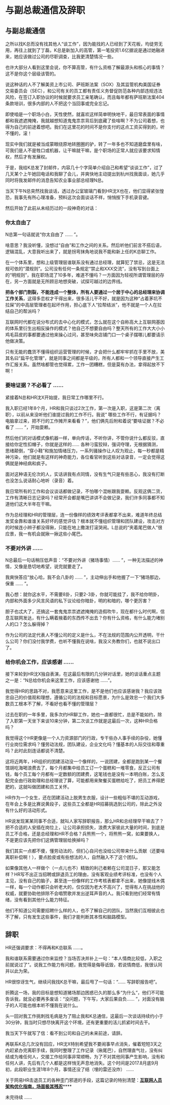 # 与副总裁通信及辞职

## 与副总裁通信

之所以找K总而没有找其他人“谈工作”，因为能找的人已经到了天花板，均徒劳无用，再往上就到了丁磊，K总是新加入的高管，第一笔投资1.6亿据说是通过她融进来，她应该做过公司的尽职调查，比我更清楚情况一些。

也许大部分人看到这里会说，你不算高管，有什么资格了解最源头和核心的事情？这不是你这个层级该管的。

说这种话的人不了解美资上市公司、萨班斯法案（SOX）及其监管机构美国证券交易委员会（SEC），和公司有关的员工都有责任义务督促防范各种内部违规违法风险，在签订入职协议的时候就要求员工亲笔确认，而且每年都有萨班斯法案404条款培训，很多内部的人不把这个当回事或完全忘记。

即使咱是一个职场小白，天性使然，就喜欢这样简单明快地干，最日常表面的事情都和我遮遮掩掩，我就越想知道鬼鬼祟祟背后到底藏了些啥啊？不为公司着想，也得为自己的前途着想吧。我们在这里花的时间不是你支付的这点工资买得到的，听不懂的，滚！

现实中我们就是被当成蒙眼绕原地转圈圈的驴，转了一年多也不知道磨盘里有啥，可我们是人不是牲口或机器，让干嘛就干嘛，是个职场的正常人就应该要求知情权，然后才有发展权。

于是，我给K总发了封邮件，内容几十个字简单介绍自己和希望“谈谈工作”，过了几天某个上午她回电话和我聊了会儿，并爽快地主动提出到杭州找我面谈，她几乎同时将我发邮件的消息告知农业事业部总经理N总。

当天下午N总突然找我谈话，透过办公室玻璃门看到HR沈X也在，他们显得紧张惶恐，我事先有所心理准备，预料这次会面谈话不祥，悄悄按下手机录音键。

然后开始了此前从未经历过的一段神奇的对话：

### 你太自由了

N总第一句话就说“你太自由了 …… ”。

啥意思？我没听懂，没想过“自由”和工作之间的关系。然后听他们前言不搭后语，逻辑混乱，大意我听出来了，就是拐弯抹角地说我不能和新上任的K总聊工作。

在一个体系里，想和上级管理层谁联系没有通过总经理，就算犯了禁忌，这是无法规可依的“潜规则”。公司没有任何一条规定“禁止和XXX交流”，没有写到台面上的“明规则”，我在职场混了10多年，难道不懂吗？一方面因为轻视所谓管理层的存在，另一方面就是无所顾忌地想突破，试探可越过的边界线。

**把各个部门割裂，不能连成一个整体，所有人要通过一个居于中心的总经理来协调工作关系**，这得多恋权才干得出来，很多活儿干不好，就是因为这种“占着茅坑不拉屎”的中高层管理者在起坏作用，担心底下人“拉帮结派”，他不就是一个人在拉结自己的帮派吗？

互联网时代都在说分布式的去中心化的模式，怎么就在这个自称高大上互联网基因的体系里衍生出相反操作的模式？他自己不想要自由吗？整天所有的工作大大小小鸡毛蒜皮的事都要通过他来操心过问，甚至味央店铺门口一个桌子摆哪儿都要请示他做决策。

只有无能的蠢货不懂得组织运营管理的时候，才会把什么都牢牢抓在手里不放，美其名曰“扁平化管理”，就是同事之间都是平级的，所有人都和一个领导直接产生工作汇报关系。虽然啥都管也觉得累，工作一团糟糕，但是莫有办法，拿得起放不下啊！

### 要啥证据？不必看了 ……

紧接着N总和HR沈X开始提，我日常工作哪里不行。

我入职已经1年8个月，HR和我只谈过2次工作，第一次是入职，这是第二次（离职），以前从来没听他们谁提过我的工作不行。我说“ 哪些工作不行，有证据吗？电脑拿过来，把不行的工作摊开来看看？”，他们俩先后附和着说“要啥证据？不必看了 …… ”，开始耍赖。

然后他们的对话模式像机器一样，单向传话，不听你讲，不管你说什么都反驳，直接给你定性扣帽子，你就是这样的…… 各种刁蛮狡辩，强词夺理，无根据猜测，思绪颠倒，“穿小鞋”和施加情绪压力，一系列骚操作让人叹为观止，每一秒都是精神污染，他们就是有这样的神奇能力，各位看官听到这些对话录音，一定会觉得这俩就是神经病和疯子。

面对这种语无伦次的人，实话讲我有点同情，没有生气只是有些恶心，我没有打断也没怎么说话耐心地听（录音）着。

我日常所有的工作和会议谈话都做记录，不怕哪个混帐跟我耍赖。反观这俩二货，工作有清晰日志记录吗？经常开会都是嘴巴讲讲不会做记录，我们许多同事都不知道他们这大半年在干嘛。

作为总经理和HR的管理层，连一份像样的绩效考评表都拿不出来，难道年终总结发奖金靠和谁谁关系好坏的感觉评估？根本就不懂组织管理和团队建设，攻击对方的时候连小辫子都没得揪，只能在地上撒泼打滚哭闹。L总说的“夹着尾巴做人”很应景，我一有机会就揪一揪这些小尾巴。

### 不要对外讲 ……

N总最后一句话稍压低声音：“不要对外讲（猪场事情）…… ”，一种无法描述的神情，又像是恳切地希望，说完就要走了。

我爽快答应“放心哈，我不会八卦的 …… ”，主动伸出手和他握了一下“猪场那边，保重 …… ”。

我心想：就你这水平，不需要8卦，只要2-3卦，你就可能挂了，我不给你明卦，内部和外面多少风言风语的私下议论给你暗卦，明的和暗的，哪个更厉害？

胆子也忒大了，还搞这一套鬼鬼祟祟遮遮掩掩的造假吹牛，现在都什么时代啊，信息互联网发达，有什么瞒着掖着的东西传不出去？你有什么资格，有什么能力堵别人的口？怎么躲得掉？

作为公司的法定代表人不懂公司的定义是什么，不在法规的范围内公开透明，干什么公司？你们没付我学费，也听不懂我在说啥，我没义务教你们，也就不说出口了。

### 给你机会工作，应该感谢 ……

接下来轮到HR沈X独自表演，在这最后有限的几分钟对话里，她的谈话重点主题之一是：“N总给你机会来这里工作，应该感谢他 ……”。

我觉得HR的思路不对，我愿意来这里工作，是不是他们也应该感谢我？我应该效忠自己的价值观和理想，遵循公司的法规和目标愿景，为什么是效忠一个我们大多数员工根本不了解，不看好也看不懂的管理层？

过去在职的一年多里，我多次约HR聊工作，她也一直都很忙，总是不能如约，除了入职第一天坐下来谈10来分钟，第二次谈工作就是这最后一次，这种HR合格吗？

我觉得这个HR更像是一个人力资源部门的行政，专干些办人事手续的杂役，她懂行业岗位需求吗？懂劳动法规，团队建设，企业文化吗？懂基本的人际交往和尊重吗？此时此刻连话都说不清楚。

这将近两年，HR组织的团建活动没一个像样的，一说团建，全都是跑到某一个餐馆胡吃海喝浪费去了，每个月都集中给员工订一个蛋糕和一堆零食，反正公司有钱，每个员工每个月都有一定数额的团建费，这笔钱也是没有一本明白账，怎么支配完全由行政助理和总经理说了算，可能都用来聚餐买蛋糕给吃了，把员工养得肥肥的，这就叫做团建和员工关怀。

HR作为一个女生，还在团建活动上脱男生衣服，设计一些粗俗不堪的互动游戏，在年会上多是比赛说黄段子，这些员工全都是HR招募挑选到公司的，除此之外没有什么好的活动形式。

HR说发现某某同事不合适，就叫人家写辞职报告，那么HR和总经理早干嘛去了？把不合适的人安插在岗位上，让公司承担损失，浪费大家彼此大量的时间，到底是员工不合格，还是总经理和HR不合格？兵熊熊一个，将熊熊一窝，如果要换人，不是更应该先把你们这俩管理层给换掉吗？

我们其实一点都不傻，懂劳动法的，但扪心自问也没给公司带来什么贡献（还要啥离职补偿啊！），要点脸皮或有些想法的人，自然融入不了这个团队。

如果像其他人一样做个（一点儿也不）精致的利己者赖在公司混日子，那又能怎样？HR写不出正当招聘或辞退员工的理由，没有客观业绩考评标准，也没有个人主见，没有自己的脑子，甚至连一份像样的工作考核表都拿不出来，她像提线木偶一样，每一个动作都只会听老大的，仅仅因为老大不高兴了，觉得有人在挑战他的权威，就要协助他排除不会唱赞歌并发出逆耳声音的人。我只看到他们经常有情绪，没有看到其他什么能力特征。

他们不知道公司需要招聘什么样的人，也不了解自己的团队，当然我们互相彼此也不了解，只有发生这些事件，我们才能判断其本性和脑路模型。

## 辞职

HR还强调要求：不得再和K总联系 ……。

我和谁联系需要通过你来监控？当场否决并补上一句：“本人情商比较低，入职之前就说过了”。说我工作能力有问题，我觉得是侮辱诋毁，若说情商低，我很认同并以此为荣。

HR很惊讶生气，继续问我找K总干嘛，最后甩了一句话：“…… 写辞职报告吧”。

折腾这一场，我的目标是想知道猪场那边困惑已久的那么多“为什么”，他们不可能告诉我，就没必要再多废话：“没问题，下午写，大家后果自负…… ”，对面没有脑子的人可能也根本听不懂我在说什么。

头一回对我工作挑刺找毛病是为了阻止我和K总通信，这最后一次谈话持续约小于30分钟，我当时只想尽快离开这个环境，还有更重要的活儿抓紧时间去干。

我当天下午就写了信：看不到公司和自己的未来前途，请辞。

再联系K总几次没有回应，HR沈X特别希望我不要闹事早点消失，催着短短3天之内赶紧办完离职手续，我同时整理了工作记录（揪尾巴），自然理直气壮，没有纠结或为难任何人，交接工作给同事非常顺畅，为了不对其他同事产生影响，没有和任何人讲，先后有几个人都是这样悄无声息地消失。这个时间是2017.8月底9月初，此段职业生涯1年8个月，事情还没了结（埋的雷还没炸） ……

关于网易HR击退员工的各种歪门邪道的手段，这篇记录的特别清楚：[**互联网人员架构优化指南，场面极其残忍**](https://github.com/lizi-in/blog/tree/cc233bf1ba90f75b16ebcf3f3dfc99245012ad72/s/9L51kbWlPotEwfHm9pA29Q/README.md)\*\*\*\*

未完待续 ……

